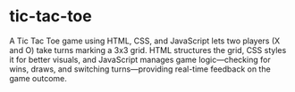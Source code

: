 # tic-tac-toe
A Tic Tac Toe game using HTML, CSS, and JavaScript lets two players (X and O) take turns marking a 3x3 grid. HTML structures the grid, CSS styles it for better visuals, and JavaScript manages game logic—checking for wins, draws, and switching turns—providing real-time feedback on the game outcome.
